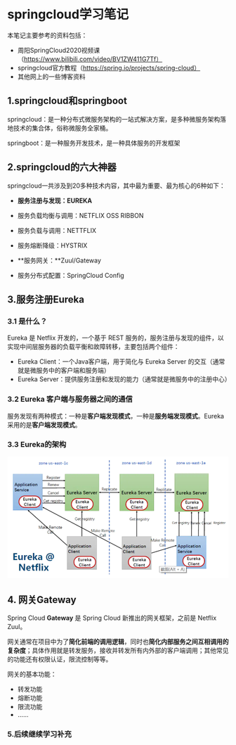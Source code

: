 # springcloud学习笔记

本笔记主要参考的资料包括：

- 周阳SpringCloud2020视频课（https://www.bilibili.com/video/BV1ZW411G7Tf）
- springcloud官方教程（https://spring.io/projects/spring-cloud）
- 其他网上的一些博客资料



## 1.springcloud和springboot

springcloud：是一种分布式微服务架构的一站式解决方案，是多种微服务架构落地技术的集合体，俗称微服务全家桶。

springboot：是一种服务开发技术，是一种具体服务的开发框架



## 2.springcloud的六大神器

springcloud一共涉及到20多种技术内容，其中最为重要、最为核心的6种如下：

- **服务注册与发现：EUREKA**

- 服务负载均衡与调用：NETFLIX OSS RIBBON

- 服务负载与调用：NETTFLIX

- 服务熔断降级：HYSTRIX

- **服务网关：**Zuul/Gateway

- 服务分布式配置：SpringCloud Config



## 3.服务注册Eureka

### 3.1 是什么？

Eureka 是 Netflix 开发的，一个基于 REST 服务的，服务注册与发现的组件，以实现中间层服务器的负载平衡和故障转移，主要包括两个组件：

- Eureka Client：一个Java客户端，用于简化与 Eureka Server 的交互（通常就是微服务中的客户端和服务端）
- Eureka Server：提供服务注册和发现的能力（通常就是微服务中的注册中心）

### 3.2 Eureka 客户端与服务器之间的通信

服务发现有两种模式：一种是**客户端发现模式**，一种是**服务端发现模式**。Eureka采用的是**客户端发现模式**。

### 3.3 Eureka的架构

![](../images/1589735903(1).png)



## 4. 网关Gateway

Spring Cloud **Gateway** 是 Spring Cloud 新推出的网关框架，之前是 Netflix Zuul。

网关通常在项目中为了**简化前端的调用逻辑**，同时也**简化内部服务之间互相调用的复杂度**；具体作用就是转发服务，接收并转发所有内外部的客户端调用；其他常见的功能还有权限认证，限流控制等等。

网关的基本功能：

- 转发功能
- 熔断功能
- 限流功能
- ……

### 5.后续继续学习补充

